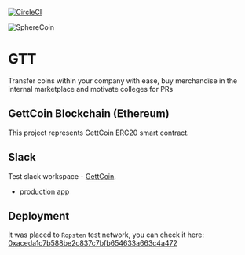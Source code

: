 [![CircleCI](https://circleci.com/gh/SphereSoftware/SphereCoin/tree/master.svg?style=svg&circle-token=6b86b16ac67ac8362e96f17838aa4d093669be87)](https://circleci.com/gh/SphereSoftware/SphereCoin)

![SphereCoin](https://gettcoin.sphereinc.com/static/media/GettCoin_Mark.dccdd1b8.svg)

# GTT
Transfer coins within your company with ease, buy merchandise in the internal marketplace and motivate colleges for PRs

## GettCoin Blockchain (Ethereum)
This project represents GettCoin ERC20 smart contract. 

## Slack
Test slack workspace - [GettCoin](https://gettcoin.slack.com). 
* [production](https://gettcoin.slack.com/apps/AQPR1A66M-gettcoin) app

## Deployment 
It was placed to `Ropsten` test network, you can check it here: 
[0xaceda1c7b588be2c837c7bfb654633a663c4a472](https://ropsten.etherscan.io/address/0xaceda1c7b588be2c837c7bfb654633a663c4a472)


